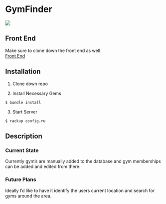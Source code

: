 # GymFinder
![](https://www.youtube.com/watch?v=t0cUdAfFrwc)
## Front End
Make sure to clone down the front end as well.
<br />
[Front End](https://github.com/jaz8986/GymFinder---frontend)

## Installation
1. Clone down repo

2. Install Necessary Gems
```
$ bundle install
```

3. Start Server
```
$ rackup config.ru
```
## Description
### Current State
Currently gym’s are manually added to the database and gym memberships can be added and edited from there. 

### Future Plans
Ideally I’d like to have it identify the users current location and search for gyms around the area.
